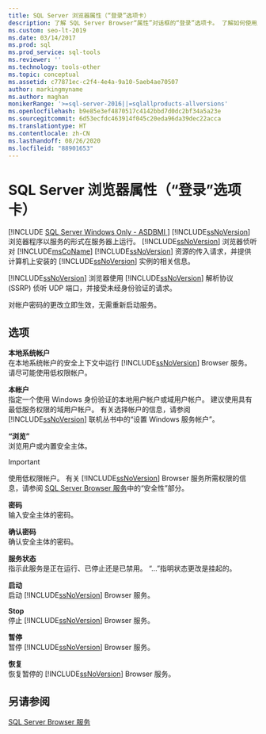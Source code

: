 ```yaml
---
title: SQL Server 浏览器属性（“登录”选项卡）
description: 了解 SQL Server Browser“属性”对话框的“登录”选项卡。 了解如何使用此选项卡来指定帐户和启动或停止服务。
ms.custom: seo-lt-2019
ms.date: 03/14/2017
ms.prod: sql
ms.prod_service: sql-tools
ms.reviewer: ''
ms.technology: tools-other
ms.topic: conceptual
ms.assetid: c77871ec-c2f4-4e4a-9a10-5aeb4ae70507
author: markingmyname
ms.author: maghan
monikerRange: '>=sql-server-2016||=sqlallproducts-allversions'
ms.openlocfilehash: b9e85e3ef4870517c4142bbd7d0dc2bf34a5a23e
ms.sourcegitcommit: 6d53ecfdc463914f045c20eda96da39dec22acca
ms.translationtype: HT
ms.contentlocale: zh-CN
ms.lasthandoff: 08/26/2020
ms.locfileid: "88901653"
---
```

# <a name="sql-server-browser-properties-log-on-tab"></a>SQL Server 浏览器属性（“登录”选项卡）
[!INCLUDE [SQL Server Windows Only - ASDBMI ](../../includes/applies-to-version/sql-windows-only-asdbmi.md)]
  [!INCLUDE[ssNoVersion](../../includes/ssnoversion-md.md)] 浏览器程序以服务的形式在服务器上运行。 [!INCLUDE[ssNoVersion](../../includes/ssnoversion-md.md)] 浏览器侦听对 [!INCLUDE[msCoName](../../includes/msconame-md.md)] [!INCLUDE[ssNoVersion](../../includes/ssnoversion-md.md)] 资源的传入请求，并提供计算机上安装的 [!INCLUDE[ssNoVersion](../../includes/ssnoversion-md.md)] 实例的相关信息。  
  
 [!INCLUDE[ssNoVersion](../../includes/ssnoversion-md.md)] 浏览器使用 [!INCLUDE[ssNoVersion](../../includes/ssnoversion-md.md)] 解析协议 (SSRP) 侦听 UDP 端口，并接受未经身份验证的请求。  
  
 对帐户密码的更改立即生效，无需重新启动服务。  
  
## <a name="options"></a>选项  
 **本地系统帐户**  
 在本地系统帐户的安全上下文中运行 [!INCLUDE[ssNoVersion](../../includes/ssnoversion-md.md)] Browser 服务。 请尽可能使用低权限帐户。  
  
 **本帐户**  
 指定一个使用 Windows 身份验证的本地用户帐户或域用户帐户。 建议使用具有最低服务权限的域用户帐户。 有关选择帐户的信息，请参阅 [!INCLUDE[ssNoVersion](../../includes/ssnoversion-md.md)] 联机丛书中的“设置 Windows 服务帐户”。  
  
 **“浏览”**  
 浏览用户或内置安全主体。  
  
> [!IMPORTANT]  
>  使用低权限帐户。 有关 [!INCLUDE[ssNoVersion](../../includes/ssnoversion-md.md)] Browser 服务所需权限的信息，请参阅 [SQL Server Browser 服务](../../tools/configuration-manager/sql-server-browser-service.md)中的“安全性”部分。  
  
 **密码**  
 输入安全主体的密码。  
  
 **确认密码**  
 确认安全主体的密码。  
  
 **服务状态**  
 指示此服务是正在运行、已停止还是已禁用。 “...”指明状态更改是挂起的。  
  
 **启动**  
 启动 [!INCLUDE[ssNoVersion](../../includes/ssnoversion-md.md)] Browser 服务。  
  
 **Stop**  
 停止 [!INCLUDE[ssNoVersion](../../includes/ssnoversion-md.md)] Browser 服务。  
  
 **暂停**  
 暂停 [!INCLUDE[ssNoVersion](../../includes/ssnoversion-md.md)] Browser 服务。  
  
 **恢复**  
 恢复暂停的 [!INCLUDE[ssNoVersion](../../includes/ssnoversion-md.md)] Browser 服务。  
  
## <a name="see-also"></a>另请参阅  
 [SQL Server Browser 服务](../../tools/configuration-manager/sql-server-browser-service.md)  
  
  
